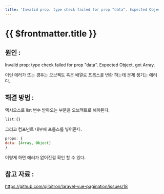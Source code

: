 ```yaml
---
title: 'Invalid prop: type check failed for prop "data". Expected Object, got Array'
---
```


# {{ $frontmatter.title }}



## 원인 :

Invalid prop: type check failed for prop "data". Expected Object, got Array.

이런 에러가 뜨는 경우는 오브젝트 혹은 배열로 프롭스를 변환 하는데 문제 생기는 에러다..



## 해결 방법 :

엑시오스로 list 변수 받아오는 부분을 오브젝트로 해야된다.

```js
list:{}
```

그리고 컴포넌트 내부에 프롭스를 넣어준다.

```js
props: {
data: [Array, Object]
}
```

이렇게 하면 에러가 없어진걸 확인 할 수 있다.


## 참고 자료 :


https://github.com/gilbitron/laravel-vue-pagination/issues/18